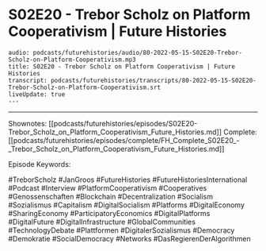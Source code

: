 # S02E20 - Trebor Scholz on Platform Cooperativism | Future Histories

```audio-note
audio: podcasts/futurehistories/audio/80-2022-05-15-S02E20-Trebor-Scholz-on-Platform-Cooperativism.mp3
title: S02E20 - Trebor Scholz on Platform Cooperativism | Future Histories
transcript: podcasts/futurehistories/transcripts/80-2022-05-15-S02E20-Trebor-Scholz-on-Platform-Cooperativism.srt
liveUpdate: true
---

```
---

Shownotes: [[podcasts/futurehistories/episodes/S02E20-Trebor_Scholz_on_Platform_Cooperativism_Future_Histories.md]]
Complete: [[podcasts/futurehistories/episodes/complete/FH_Complete_S02E20_-_Trebor_Scholz_on_Platform_Cooperativism_Future_Histories.md]]


Episode Keywords:

#TreborScholz #JanGroos #FutureHistories #FutureHistoriesInternational #Podcast #Interview #PlatformCooperativism #Cooperatives #Genossenschaften #Blockchain #Decentralization #Socialism #Sozialismus #Capitalism #DigitalSocialism #Platforms #DigitalEconomy #SharingEconomy #ParticipatoryEconomics #DigitalPlatforms #DigitalFuture #DigitalInfrastructure #GlobalCommunities #TechnologyDebate #Plattformen #DigitalerSozialismus #Democracy #Demokratie #SocialDemocracy #Networks #DasRegierenDerAlgorithmen

